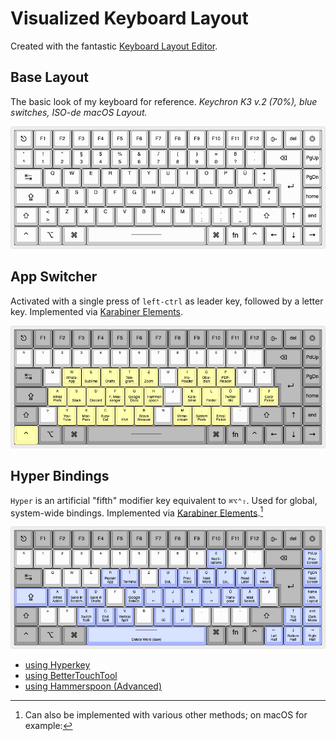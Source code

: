 # Visualized Keyboard Layout
Created with the fantastic [Keyboard Layout Editor](http://www.keyboard-layout-editor.com/#/).

## Base Layout
The basic look of my keyboard for reference. _Keychron K3 v.2 (70%), blue switches, ISO-de macOS Layout._

![Base Layout](base-keyboard-layout.png)

## App Switcher
Activated with a single press of `left-ctrl` as leader key, followed by a letter key. Implemented via [Karabiner Elements](../.config/karabiner/).

![App Switcher Layout](app-switcher-layout.png)

## Hyper Bindings
`Hyper` is an artificial "fifth" modifier key equivalent to `⌘⌥⌃⇧`. Used for global, system-wide bindings. Implemented via [Karabiner Elements](../.config/karabiner/).[^1] 

![Hyper Bindings Layout](hyper-bindings-layout.png)

[^1]: Can also be implemented with various other methods; on macOS for example:
- [using Hyperkey](https://hyperkey.app/)
- [using BetterTouchTool](https://thesweetsetup.com/macos-hyper-key-bettertouchtool/)
- [using Hammerspoon (Advanced)](https://evantravers.com/articles/2020/06/08/hammerspoon-a-better-better-hyper-key/)
